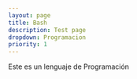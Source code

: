 ```yaml
---
layout: page
title: Bash
description: Test page
dropdown: Programacion
priority: 1
---
```

Este es un lenguaje de Programación